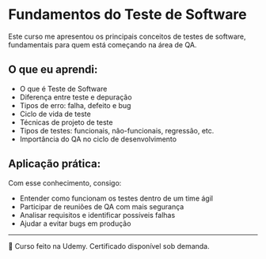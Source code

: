 #  Fundamentos do Teste de Software

Este curso me apresentou os principais conceitos de testes de software, fundamentais para quem está começando na área de QA.

##  O que eu aprendi:

- O que é Teste de Software
- Diferença entre teste e depuração
- Tipos de erro: falha, defeito e bug
- Ciclo de vida de teste
- Técnicas de projeto de teste
- Tipos de testes: funcionais, não-funcionais, regressão, etc.
- Importância do QA no ciclo de desenvolvimento

## Aplicação prática:

Com esse conhecimento, consigo:

- Entender como funcionam os testes dentro de um time ágil
- Participar de reuniões de QA com mais segurança
- Analisar requisitos e identificar possíveis falhas
- Ajudar a evitar bugs em produção

---

🚀 Curso feito na Udemy. Certificado disponível sob demanda.
